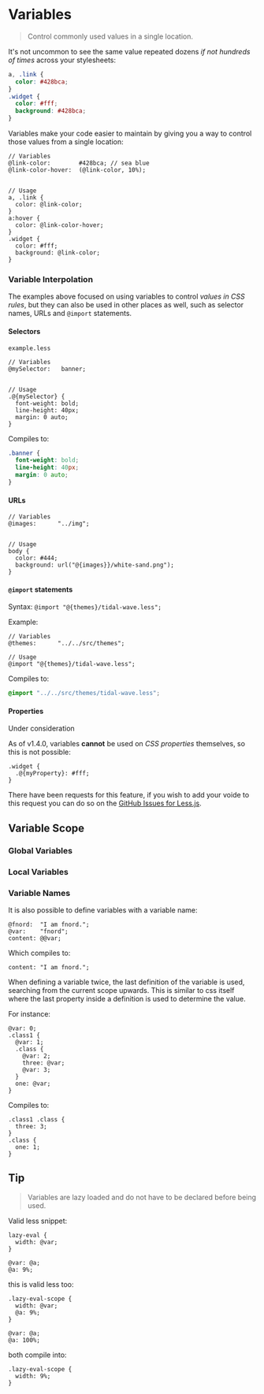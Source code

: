 # Variables

> Control commonly used values in a single location.


It's not uncommon to see the same value repeated dozens _if not hundreds of times_ across your stylesheets:

``` css
a, .link {
  color: #428bca;
}
.widget {
  color: #fff;
  background: #428bca;
}
```

Variables make your code easier to maintain by giving you a way to control those values from a single location:

``` less
// Variables
@link-color:        #428bca; // sea blue
@link-color-hover:  (@link-color, 10%);


// Usage
a, .link {
  color: @link-color;
}
a:hover {
  color: @link-color-hover;
}
.widget {
  color: #fff;
  background: @link-color;
}
```

### Variable Interpolation

The examples above focused on using variables to control _values in CSS rules_, but they can also be used in other places as well, such as selector names, URLs and `@import` statements.

#### Selectors

`example.less`

``` less
// Variables
@mySelector:   banner;


// Usage
.@{mySelector} {
  font-weight: bold;
  line-height: 40px;
  margin: 0 auto;
}
```
Compiles to:

``` css
.banner {
  font-weight: bold;
  line-height: 40px;
  margin: 0 auto;
}
```

#### URLs

```
// Variables
@images:      "../img";


// Usage
body {
  color: #444;
  background: url("@{images}}/white-sand.png");
}
```

#### `@import` statements

Syntax: `@import "@{themes}/tidal-wave.less";`

Example:

``` less
// Variables
@themes:      "../../src/themes";

// Usage
@import "@{themes}/tidal-wave.less";
```
Compiles to:

``` css
@import "../../src/themes/tidal-wave.less";
```


#### Properties

<span class="warning">Under consideration</span>

As of v1.4.0, variables **cannot** be used on  _CSS properties_ themselves, so this is not possible:

``` less
.widget {
  .@{myProperty}: #fff;
}
```
There have been requests for this feature, if you wish to add your voide to this request you can do so on the [GitHub Issues for Less.js]().




## Variable Scope



### Global Variables


### Local Variables





### Variable Names

It is also possible to define variables with a variable name:

    @fnord:  "I am fnord.";
    @var:    "fnord";
    content: @@var;

Which compiles to:

    content: "I am fnord.";

When defining a variable twice, the last definition of the variable is used, searching from the current scope upwards. This is similar to css itself where the last property inside a definition is used to determine the value.

For instance:

    @var: 0;
    .class1 {
      @var: 1;
      .class {
        @var: 2;
        three: @var;
        @var: 3;
      }
      one: @var;
    }

Compiles to:

    .class1 .class {
      three: 3;
    }
    .class {
      one: 1;
    }

## Tip

> Variables are lazy loaded and do not have to be declared before being used.

Valid less snippet:

    lazy-eval {
      width: @var;
    }

    @var: @a;
    @a: 9%;

this is valid less too:

    .lazy-eval-scope {
      width: @var;
      @a: 9%;
    }

    @var: @a;
    @a: 100%;

both compile into:

    .lazy-eval-scope {
      width: 9%;
    }
